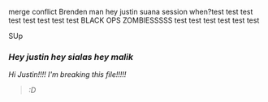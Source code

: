 merge conflict
Brenden man hey justin suana session when?test test test test test test test test BLACK OPS ZOMBIESSSSS test test test test test test 
<html>
<head>
  SUp

</head>
<body>
  
  <h3><i>Hey justin hey sialas hey malik<i></h3>
</body>

  
</html>

Hi Justin!!!! I'm breaking this file!!!!!
>:D

